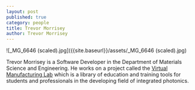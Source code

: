 ```yaml
---
layout: post
published: true
category: people
title: Trevor Morrisey
author: Trevor Morrisey
---
```

![_MG_6646 (scaled).jpg]({{site.baseurl}}/assets/_MG_6646 (scaled).jpg)

Trevor Morrisey is a Software Developer in the Department of Materials Science and Engineering. He works on a project called the [Virtual Manufacturing Lab](https://aimphotonics.academy/education/student-resources/virtual-lab) which is a library of education and training tools for students and professionals in the developing field of integrated photonics.
